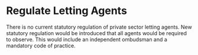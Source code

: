 Regulate Letting Agents
=======================

There is no current statutory regulation of private sector letting 
agents. New statutory regulation would be introduced that all agents 
would be required to observe. This would include an independent 
ombudsman and a mandatory code of practice. 
